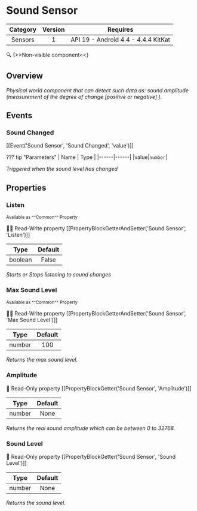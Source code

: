 # Sound Sensor

| Category | Version | Requires |
|:--------:|:-------:|:--------:|
|Sensors|1|API 19 - Android 4.4 - 4.4.4 KitKat|

:mag: {>>Non-visible component<<}

## Overview

_Physical world component that can detect such data as: sound amplitude (measurement of the degree of change [positive or negative] )._

## Events

### Sound Changed

[[Event('Sound Sensor', 'Sound Changed', 'value')]]

??? tip "Parameters"
    | Name | Type |
    |------|------|
    |value|`number`|


_Triggered when the sound level has changed_

## Properties

### Listen

<small>Available as ^^Common^^ Property</small>

:eyes::pencil: Read-Write property
[[PropertyBlockGetterAndSetter('Sound Sensor', 'Listen')]]

| Type | Default |
|:----:|:-------:|
|boolean|False|

_Starts or Stops listening to sound changes_

### Max Sound Level

<small>Available as ^^Common^^ Property</small>

:eyes::pencil: Read-Write property
[[PropertyBlockGetterAndSetter('Sound Sensor', 'Max Sound Level')]]

| Type | Default |
|:----:|:-------:|
|number|100|

_Returns the max sound level._

### Amplitude

:eyes: Read-Only property
[[PropertyBlockGetter('Sound Sensor', 'Amplitude')]]

| Type | Default |
|:----:|:-------:|
|number|None|

_Returns the real sound amplitude which can be between 0 to 32768._

### Sound Level

:eyes: Read-Only property
[[PropertyBlockGetter('Sound Sensor', 'Sound Level')]]

| Type | Default |
|:----:|:-------:|
|number|None|

_Returns the sound level._